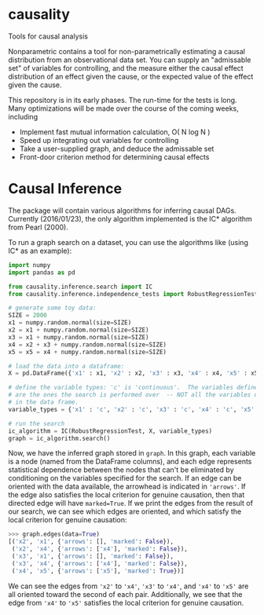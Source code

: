# causality
Tools for causal analysis

Nonparametric contains a tool for non-parametrically estimating a causal distribution from an observational data set. You can supply an "admissable set" of variables for controlling, and the measure either the causal effect distribution of an effect given the cause, or the expected value of the effect given the cause.

This repository is in its early phases.  The run-time for the tests is long.  Many optimizations will be made over the course of the coming weeks, including
* Implement fast mutual information calculation, O( N log N )
* Speed up integrating out variables for controlling
* Take a user-supplied graph, and deduce the admissable set
* Front-door criterion method for determining causal effects



# Causal Inference

The package will contain various algorithms for inferring causal DAGs.  Currently (2016/01/23), the only algorithm implemented is the IC\* algorithm from Pearl (2000).  

To run a graph search on a dataset, you can use the algorithms like (using IC\* as an example):

```python
import numpy
import pandas as pd

from causality.inference.search import IC
from causality.inference.independence_tests import RobustRegressionTest

# generate some toy data:
SIZE = 2000
x1 = numpy.random.normal(size=SIZE)
x2 = x1 + numpy.random.normal(size=SIZE)
x3 = x1 + numpy.random.normal(size=SIZE)
x4 = x2 + x3 + numpy.random.normal(size=SIZE)
x5 = x5 = x4 + numpy.random.normal(size=SIZE)

# load the data into a dataframe:
X = pd.DataFrame({'x1' : x1, 'x2' : x2, 'x3' : x3, 'x4' : x4, 'x5' : x5})

# define the variable types: 'c' is 'continuous'.  The variables defined here
# are the ones the search is performed over  -- NOT all the variables defined
# in the data frame.
variable_types = {'x1' : 'c', 'x2' : 'c', 'x3' : 'c', 'x4' : 'c', 'x5' : 'c'}

# run the search
ic_algorithm = IC(RobustRegressionTest, X, variable_types)
graph = ic_algorithm.search()
```

Now, we have the inferred graph stored in `graph`.  In this graph, each variable is a node (named from the DataFrame columns), and each edge represents statistical dependence between the nodes that can't be eliminated by conditioning on the variables specified for the search.  If an edge can be oriented with the data available, the arrowhead is indicated in `'arrows'`.  If the edge also satisfies the local criterion for genuine causation, then that directed edge will have `marked=True`.  If we print the edges from the result of our search, we can see which edges are oriented, and which satisfy the local criterion for genuine causation:
```python
>>> graph.edges(data=True)
[('x2', 'x1', {'arrows': [], 'marked': False}), 
 ('x2', 'x4', {'arrows': ['x4'], 'marked': False}), 
 ('x3', 'x1', {'arrows': [], 'marked': False}), 
 ('x3', 'x4', {'arrows': ['x4'], 'marked': False}), 
 ('x4', 'x5', {'arrows': ['x5'], 'marked': True})]
```

We can see the edges from `'x2'` to `'x4'`, `'x3'` to `'x4'`, and `'x4'` to `'x5'` are all oriented toward the second of each pair.  Additionally, we see that the edge from `'x4'` to `'x5'` satisfies the local criterion for genuine causation.
